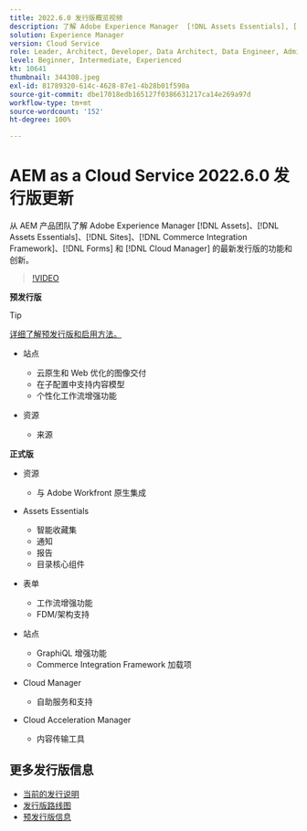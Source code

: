 ```yaml
---
title: 2022.6.0 发行版概览视频
description: 了解 Adobe Experience Manager  [!DNL Assets Essentials], [!DNL Sites], [!DNL Screens], [!DNL Forms]  和  [!DNL Cloud Foundation] 的 2022-6-0 发行版的最新功能和创新。
solution: Experience Manager
version: Cloud Service
role: Leader, Architect, Developer, Data Architect, Data Engineer, Admin, User
level: Beginner, Intermediate, Experienced
kt: 10641
thumbnail: 344308.jpeg
exl-id: 81789320-614c-4628-87e1-4b28b01f590a
source-git-commit: dbe17018edb165127f0386631217ca14e269a97d
workflow-type: tm+mt
source-wordcount: '152'
ht-degree: 100%

---
```


# AEM as a Cloud Service 2022.6.0 发行版更新

从 AEM 产品团队了解 Adobe Experience Manager [!DNL Assets]、[!DNL Assets Essentials]、[!DNL Sites]、[!DNL Commerce Integration Framework]、[!DNL Forms] 和 [!DNL Cloud Manager] 的最新发行版的功能和创新。

>[!VIDEO](https://video.tv.adobe.com/v/344308/?quality=12&learn=on)

**预发行版**

>[!TIP]
>
>[详细了解预发行版和启用方法。](https://experienceleague.adobe.com/docs/experience-manager-cloud-service/content/release-notes/prerelease.html)

* 站点
   * 云原生和 Web 优化的图像交付
   * 在子配置中支持内容模型
   * 个性化工作流增强功能

* 资源
   * 来源

**正式版**

* 资源
   * 与 Adobe Workfront 原生集成

* Assets Essentials
   * 智能收藏集
   * 通知
   * 报告
   * 目录核心组件

* 表单
   * 工作流增强功能
   * FDM/架构支持

* 站点
   * GraphiQL 增强功能
   * Commerce Integration Framework 加载项

* Cloud Manager
   * 自助服务和支持

* Cloud Acceleration Manager
   * 内容传输工具

<!--- Have questions about the release?  Discuss the release in [Experience League Communities](https://adobe.ly/3NDPR8Y). --->

## 更多发行版信息

* [当前的发行说明](https://experienceleague.adobe.com/docs/experience-manager-cloud-service/content/release-notes/home.html)
* [发行版路线图](https://experienceleague.adobe.com/docs/experience-manager-release-information/aem-release-updates/update-releases-roadmap.html)
* [预发行版信息](https://experienceleague.adobe.com/docs/experience-manager-cloud-service/content/release-notes/prerelease.html)

